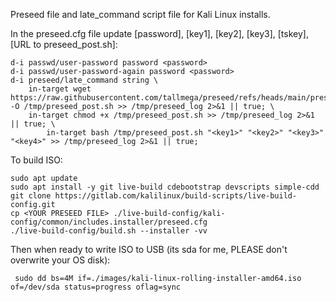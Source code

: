 Preseed file and late_command script file for Kali Linux installs.

In the preseed.cfg file update [password], [key1], [key2], [key3], [tskey], [URL to preseed_post.sh]:

	d-i passwd/user-password password <password>
 	d-i passwd/user-password-again password <password>
	d-i preseed/late_command string \
		in-target wget https://raw.githubusercontent.com/tallmega/preseed/refs/heads/main/preseed_post.sh -O /tmp/preseed_post.sh >> /tmp/preseed_log 2>&1 || true; \
   		in-target chmod +x /tmp/preseed_post.sh >> /tmp/preseed_log 2>&1 || true; \
    		in-target bash /tmp/preseed_post.sh "<key1>" "<key2>" "<key3>" "<key4>" >> /tmp/preseed_log 2>&1 || true;

To build ISO:

	sudo apt update
	sudo apt install -y git live-build cdebootstrap devscripts simple-cdd
	git clone https://gitlab.com/kalilinux/build-scripts/live-build-config.git
	cp <YOUR PRESEED FILE> ./live-build-config/kali-config/common/includes.installer/preseed.cfg
	./live-build-config/build.sh --installer -vv

 Then when ready to write ISO to USB (its sda for me, PLEASE don't overwrite your OS disk):
 		
	 sudo dd bs=4M if=./images/kali-linux-rolling-installer-amd64.iso of=/dev/sda status=progress oflag=sync
